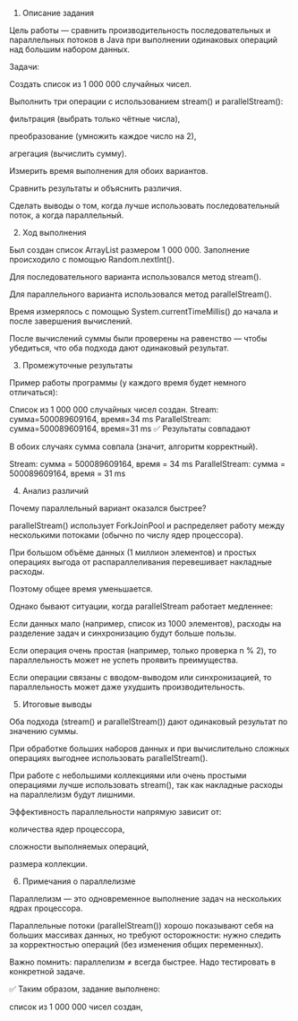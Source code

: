 1. Описание задания

Цель работы — сравнить производительность последовательных и параллельных потоков в Java при выполнении одинаковых операций над большим набором данных.

Задачи:

Создать список из 1 000 000 случайных чисел.

Выполнить три операции с использованием stream() и parallelStream():

фильтрация (выбрать только чётные числа),

преобразование (умножить каждое число на 2),

агрегация (вычислить сумму).

Измерить время выполнения для обоих вариантов.

Сравнить результаты и объяснить различия.

Сделать выводы о том, когда лучше использовать последовательный поток, а когда параллельный.

2. Ход выполнения

Был создан список ArrayList<Integer> размером 1 000 000. Заполнение происходило с помощью Random.nextInt().

Для последовательного варианта использовался метод stream().

Для параллельного варианта использовался метод parallelStream().

Время измерялось с помощью System.currentTimeMillis() до начала и после завершения вычислений.

После вычислений суммы были проверены на равенство — чтобы убедиться, что оба подхода дают одинаковый результат.

3. Промежуточные результаты

Пример работы программы (у каждого время будет немного отличаться):

Список из 1 000 000 случайных чисел создан.
Stream: сумма=500089609164, время=34 ms
ParallelStream: сумма=500089609164, время=31 ms
✅ Результаты совпадают


В обоих случаях сумма совпала (значит, алгоритм корректный).

Stream:  сумма = 500089609164,   время = 34 ms
ParallelStream: сумма =  500089609164,  время = 31 ms

4. Анализ различий

Почему параллельный вариант оказался быстрее?

parallelStream() использует ForkJoinPool и распределяет работу между несколькими потоками (обычно по числу ядер процессора).

При большом объёме данных (1 миллион элементов) и простых операциях выгода от распараллеливания перевешивает накладные расходы.

Поэтому общее время уменьшается.

Однако бывают ситуации, когда parallelStream работает медленнее:

Если данных мало (например, список из 1000 элементов), расходы на разделение задач и синхронизацию будут больше пользы.

Если операция очень простая (например, только проверка n % 2), то параллельность может не успеть проявить преимущества.

Если операции связаны с вводом-выводом или синхронизацией, то параллельность может даже ухудшить производительность.

5. Итоговые выводы

Оба подхода (stream() и parallelStream()) дают одинаковый результат по значению суммы.

При обработке больших наборов данных и при вычислительно сложных операциях выгоднее использовать parallelStream().

При работе с небольшими коллекциями или очень простыми операциями лучше использовать stream(), так как накладные расходы на параллелизм будут лишними.

Эффективность параллельности напрямую зависит от:

количества ядер процессора,

сложности выполняемых операций,

размера коллекции.

6. Примечания о параллелизме

Параллелизм — это одновременное выполнение задач на нескольких ядрах процессора.

Параллельные потоки (parallelStream()) хорошо показывают себя на больших массивах данных, но требуют осторожности: нужно следить за корректностью операций (без изменения общих переменных).

Важно помнить: параллелизм ≠ всегда быстрее. Надо тестировать в конкретной задаче.

✅ Таким образом, задание выполнено:

список из 1 000 000 чисел создан,